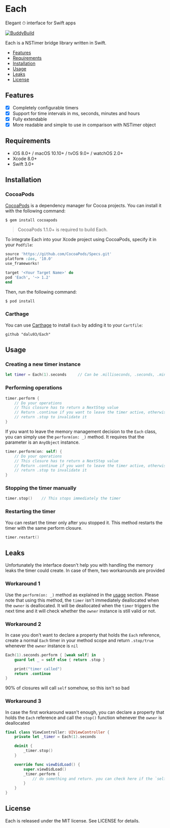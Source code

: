# Each
Elegant ⏱ interface for Swift apps

[![BuddyBuild](https://dashboard.buddybuild.com/api/statusImage?appID=5805caae4b74d00100717ec7&branch=master&build=latest)](https://dashboard.buddybuild.com/apps/5805caae4b74d00100717ec7/build/latest)

Each is a NSTimer bridge library written in Swift.

- [Features](#features)
- [Requirements](#requirements)
- [Installation](#installation)
- [Usage](#usage)
- [Leaks](#leaks)
- [License](#license)

## Features

- [x] Completely configurable timers
- [x] Support for time intervals in ms, seconds, minutes and hours
- [x] Fully extendable
- [x] More readable and simple to use in comparison with NSTimer object

## Requirements

- iOS 8.0+ / macOS 10.10+ / tvOS 9.0+ / watchOS 2.0+
- Xcode 8.0+
- Swift 3.0+

## Installation

### CocoaPods

[CocoaPods](http://cocoapods.org) is a dependency manager for Cocoa projects. You can install it with the following command:

```bash
$ gem install cocoapods
```

> CocoaPods 1.1.0+ is required to build Each.

To integrate Each into your Xcode project using CocoaPods, specify it in your `Podfile`:

```ruby
source 'https://github.com/CocoaPods/Specs.git'
platform :ios, '10.0'
use_frameworks!

target '<Your Target Name>' do
pod 'Each', '~> 1.2'
end
```

Then, run the following command:

```bash
$ pod install
```

### Carthage

You can use [Carthage](https://github.com/Carthage/Carthage) to install `Each` by adding it to your `Cartfile`:

```
github "dalu93/Each"
```

## Usage

### Creating a new timer instance

```swift
let timer = Each(1).seconds     // Can be .milliseconds, .seconds, .minute, .hours  
```

### Performing operations

```swift
timer.perform {
    // Do your operations
    // This closure has to return a NextStep value
    // Return .continue if you want to leave the timer active, otherwise
    // return .stop to invalidate it
}
```

If you want to leave the memory management decision to the `Each` class, you can simply use the `perform(on: _)` method. 
It requires that the parameter is an `AnyObject` instance.

```swift
timer.perform(on: self) {
    // Do your operations
    // This closure has to return a NextStep value
    // Return .continue if you want to leave the timer active, otherwise
    // return .stop to invalidate it
}
```

### Stopping the timer manually

```swift
timer.stop()    // This stops immediately the timer
```

### Restarting the timer

You can restart the timer only after you stopped it. This method restarts the timer with the same
perform closure.

```swift
timer.restart()
```

## Leaks
Unfortunately the interface doesn't help you with handling the memory leaks the timer
could create. In case of them, two workarounds are provided

### Workaround 1

Use the `perform(on: _)` method as explained in the [usage](#usage) section.
Please note that using this method, the `timer` isn't immediately deallocated when the `owner` is deallocated.
It will be deallocated when the `timer` triggers the next time and it will check whether the `owner` instance is still valid or not.

### Workaround 2

In case you don't want to declare a property that holds the `Each` reference, create a normal `Each` timer in your method scope and return `.stop/true` whenever the `owner` instance is `nil`

```swift
Each(1).seconds.perform { [weak self] in
    guard let _ = self else { return .stop }

    print("timer called")
    return .continue
}
```

90% of closures will call `self` somehow, so this isn't so bad

### Workaround 3

In case the first workaround wasn't enough, you can declare a property that holds the `Each` reference and call the `stop()` function whenever the `owner` is deallocated

```swift
final class ViewController: UIViewController {
    private let _timer = Each(1).seconds

    deinit {
        _timer.stop()
    }

    override func viewDidLoad() {
        super.viewDidLoad()
        _timer.perform {
            // do something and return. you can check here if the `self` instance is nil as for workaround #1
        }
    }
}
```

## License

Each is released under the MIT license. See LICENSE for details.
